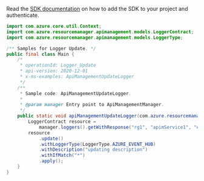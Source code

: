 Read the [SDK documentation](https://github.com/Azure/azure-sdk-for-java/blob/azure-resourcemanager-apimanagement_1.0.0-beta.2/sdk/apimanagement/azure-resourcemanager-apimanagement/README.md) on how to add the SDK to your project and authenticate.

```java
import com.azure.core.util.Context;
import com.azure.resourcemanager.apimanagement.models.LoggerContract;
import com.azure.resourcemanager.apimanagement.models.LoggerType;

/** Samples for Logger Update. */
public final class Main {
    /*
     * operationId: Logger_Update
     * api-version: 2020-12-01
     * x-ms-examples: ApiManagementUpdateLogger
     */
    /**
     * Sample code: ApiManagementUpdateLogger.
     *
     * @param manager Entry point to ApiManagementManager.
     */
    public static void apiManagementUpdateLogger(com.azure.resourcemanager.apimanagement.ApiManagementManager manager) {
        LoggerContract resource =
            manager.loggers().getWithResponse("rg1", "apimService1", "eh1", Context.NONE).getValue();
        resource
            .update()
            .withLoggerType(LoggerType.AZURE_EVENT_HUB)
            .withDescription("updating description")
            .withIfMatch("*")
            .apply();
    }
}
```
